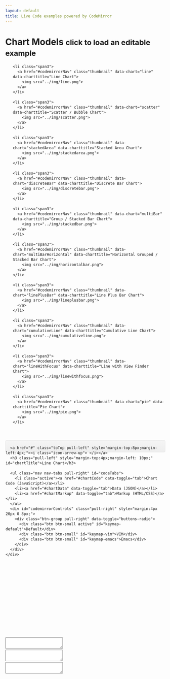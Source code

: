 ```yaml
---
layout: default
title: Live Code examples powered by CodeMirror
---
```


<link rel="stylesheet" href="../css/codemirror.css"></link>
<link rel="stylesheet" href="../css/eclipse.css"></link>

<link rel="stylesheet" href="../css/inlet/Color.Picker.Classic.css"></link>
<link rel="stylesheet" href="../css/inlet/jquery-ui-slider.css"></link>

<style type="text/css">
  .container {
    position: relatove;
  }

  .codemirror-controls {
    list-style-type: none;
  }

  .codemirror-controls .status {
    font-weight: bold;
  }

  .CodeMirror {
    min-height: 300px;
    /*
    width: 100%;
    border: 1px solid #999;
    margin: 0 0 30px 0;
    overflow: auto;
    */
  }

  .CodeMirror-scroll {
    height: 100%;
    /*
    height: auto;
    overflow-y: hidden;
    overflow-x: auto;
    background: rgba(38, 38, 38, 0.8);
    */
    background: rgba(255, 255, 255, 0.9);
  }

  #previewWrap {
    /*
    position: absolute;
    right: 0;
    top: 40px;
    width: 100%;
    */
  }

  #codeWrap {
    /*
    position: absolute;
    left: 0;
    top: 40px;
    */
    overflow: auto;
  }

  #codemirrorNav .toTop {
    visibility: hidden;
  }

  #codemirrorNav.subnav-fixed .toTop {
    visibility: visible;
  }

  #preview {
    width: 100%;
    height: 500px;
    border-width: 0;
  }


  #codemirrorWrap {
    min-height: 800px;
    padding-top: 80px;
  }

  #preview.preview-fixed {
    position: fixed;
    top: 80px;
    left: 0;
    width: 48.75%;
  }


/* Subnav */
.subnav {
  width: 100%;
  height: 36px;
  background-color: #eeeeee; /* Old browsers */
  background-repeat: repeat-x; /* Repeat the gradient */
  background-image: -moz-linear-gradient(top, #f5f5f5 0%, #eeeeee 100%); /* FF3.6+ */
  background-image: -webkit-gradient(linear, left top, left bottom, color-stop(0%,#f5f5f5), color-stop(100%,#eeeeee)); /* Chrome,Safari4+ */
  background-image: -webkit-linear-gradient(top, #f5f5f5 0%,#eeeeee 100%); /* Chrome 10+,Safari 5.1+ */
  background-image: -ms-linear-gradient(top, #f5f5f5 0%,#eeeeee 100%); /* IE10+ */
  background-image: -o-linear-gradient(top, #f5f5f5 0%,#eeeeee 100%); /* Opera 11.10+ */
  filter: progid:DXImageTransform.Microsoft.gradient( startColorstr='#f5f5f5', endColorstr='#eeeeee',GradientType=0 ); /* IE6-9 */
  background-image: linear-gradient(top, #f5f5f5 0%,#eeeeee 100%); /* W3C */
  border: 1px solid #e5e5e5;
  -webkit-border-radius: 4px;
     -moz-border-radius: 4px;
          border-radius: 4px;
}
.subnav .nav {
  margin-bottom: 0;
}

.subnav-fixed {
  position: fixed;
  top: 40px;
  left: 0;
  right: 0;
  z-index: 1020; /* 10 less than .navbar-fixed to prevent any overlap */
  border-color: #d5d5d5;
  border-width: 0 0 1px; /* drop the border on the fixed edges */
  -webkit-border-radius: 0;
     -moz-border-radius: 0;
          border-radius: 0;
  -webkit-box-shadow: inset 0 1px 0 #fff, 0 1px 5px rgba(0,0,0,.1);
     -moz-box-shadow: inset 0 1px 0 #fff, 0 1px 5px rgba(0,0,0,.1);
          box-shadow: inset 0 1px 0 #fff, 0 1px 5px rgba(0,0,0,.1);
  filter: progid:DXImageTransform.Microsoft.gradient(enabled=false); /* IE6-9 */
}
.subnav-fixed .nav {
  /*
  width: 938px;
  */
  margin: 0 auto;
  padding: 0 1px;
}
.subnav .nav > li:first-child > a,
.subnav .nav > li:first-child > a:hover {
  -webkit-border-radius: 0;
     -moz-border-radius: 0;
          border-radius: 0;
}


#codeTabs {
  margin: 2px auto 0;
}

</style>


<div class="container">

  <div class="page-header">
    <h1>Chart Models <small>click to load an editable example</small></h1>
  </div>

  <ul class="thumbnails">

    <li class="span3">
      <a href="#codemirrorNav" class="thumbnail" data-chart="line" data-charttitle="Line Chart">
        <img src="../img/line.png">
      </a>
    </li>

    <li class="span3">
      <a href="#codemirrorNav" class="thumbnail" data-chart="scatter" data-charttitle="Scatter / Bubble Chart">
        <img src="../img/scatter.png">
      </a>
    </li>

    <li class="span3">
      <a href="#codemirrorNav" class="thumbnail" data-chart="stackedArea" data-charttitle="Stacked Area Chart">
        <img src="../img/stackedarea.png">
      </a>
    </li>

    <li class="span3">
      <a href="#codemirrorNav" class="thumbnail" data-chart="discreteBar" data-charttitle="Discrete Bar Chart">
        <img src="../img/discretebar.png">
      </a>
    </li>

    <li class="span3">
      <a href="#codemirrorNav" class="thumbnail" data-chart="multiBar" data-charttitle="Group / Stacked Bar Chart">
        <img src="../img/stackedbar.png">
      </a>
    </li>

    <li class="span3">
      <a href="#codemirrorNav" class="thumbnail" data-chart="multiBarHorizontal" data-charttitle="Horizontal Grouped / Stacked Bar Chart">
        <img src="../img/horizontalbar.png">
      </a>
    </li>

    <li class="span3">
      <a href="#codemirrorNav" class="thumbnail" data-chart="linePlusBar" data-charttitle="Line Plus Bar Chart">
        <img src="../img/lineplusbar.png">
      </a>
    </li>

    <li class="span3">
      <a href="#codemirrorNav" class="thumbnail" data-chart="cumulativeLine" data-charttitle="Cumulative Line Chart">
        <img src="../img/cumulativeline.png">
      </a>
    </li>

    <li class="span3">
      <a href="#codemirrorNav" class="thumbnail" data-chart="lineWithFocus" data-charttitle="Line with View Finder Chart">
        <img src="../img/linewithfocus.png">
      </a>
    </li>

    <li class="span3">
      <a href="#codemirrorNav" class="thumbnail" data-chart="pie" data-charttitle="Pie Chart">
        <img src="../img/pie.png">
      </a>
    </li>

  </ul>


</div>



<div class="container" style="margin-top: 50px;">

  <div class="subnav" id="codemirrorNav">
    <div class="subnav-inner container">
      <!--
      <div class="btn-group pull-left" id="loadChart" style="margin:4px 4px 0 2px">
        <a class="btn btn-primary dropdown-toggle" data-toggle="dropdown" href="#">
          More Charts
          <span class="caret"></span>
        </a>
        <ul class="dropdown-menu">
          <li><a href="#" data-chart="line">Line Chart</a></li>
          <li><a href="#" data-chart="cumulativeLine">Cumulative Line Chart</a></li>
          <li><a href="#" data-chart="linePlusBar">Line Plus Bar Chart</a></li>
          <li><a href="#" data-chart="lineWithFocus">Line with View Finder Chart</a></li>
          <li><a href="#" data-chart="discreteBar">Discrete Bar Chart</a></li>
          <li><a href="#" data-chart="multiBar">Grouped / Stacked Bar Chart</a></li>
          <li><a href="#" data-chart="multiBarHorizontal">Horizontal Grouped / Stacked Bar Chart</a></li>
          <li><a href="#" data-chart="pie">Pie Chart</a></li>
          <li><a href="#" data-chart="scatter">Scatter / Bubble Chart</a></li>
          <li><a href="#" data-chart="stackedArea">Stacked Area Chart</a></li>
        </ul>
      </div>
      -->

      <a href="#" class="toTop pull-left" style="margin-top:8px;margin-left:4px;"><i class="icon-arrow-up"> </i></a>
      <h3 class="pull-left" style="margin-top:4px;margin-left: 10px;" id="chartTitle">Line Chart</h3>

      <ul class="nav nav-tabs pull-right" id="codeTabs">
        <li class="active"><a href="#chartCode" data-toggle="tab">Chart Code (JavaScript)</a></li>
        <li><a href="#chartData" data-toggle="tab">Data (JSON)</a></li>
        <li><a href="#chartMarkup" data-toggle="tab">Markup (HTML/CSS)</a></li>
      </ul>
      <div id="codemirrorControls" class="pull-right" style="margin:4px 20px 0 8px;">
        <div class="btn-group pull-right" data-toggle="buttons-radio">
          <div class="btn btn-small active" id="keymap-default">Default</div>
          <div class="btn btn-small" id="keymap-vim">VIM</div>
          <div class="btn btn-small" id="keymap-emacs">Emacs</div>
        </div>
      </div>
    </div>
  </div>

</div>

<div class="row-fluid" id="codemirrorWrap">

<div class="span6" id="previewWrap">

<iframe id="preview">

</iframe>

</div>


<div class="span6" id="codeWrap">

<div class="tab-content" id="codeTabsContent">
  <div class="tab-pane fade in active" id="chartCode">
    <textarea id="code" name="code"> </textarea>
  </div>
  <div class="tab-pane fade in active" id="chartData">
    <textarea id="codeData" name="codeData"> </textarea>
  </div>
  <div class="tab-pane fade in active" id="chartMarkup">
    <textarea id="codeMarkup" name="codeMarkup"> </textarea>
  </div>
</div>


</div>



</div>


<script type="text/javascript" src="../js/lib/codemirror/codemirror.js"> </script>
<script type="text/javascript" src="../js/lib/codemirror/keymap/vim.js"> </script>
<script type="text/javascript" src="../js/lib/codemirror/keymap/emacs.js"> </script>
<script type="text/javascript" src="../js/lib/codemirror/xml/xml.js"> </script>
<script type="text/javascript" src="../js/lib/codemirror/javascript/javascript.js"> </script>
<script type="text/javascript" src="../js/lib/codemirror/css/css.js"> </script>
<script type="text/javascript" src="../js/lib/codemirror/gfm/gfm.js"> </script>
<script type="text/javascript" src="../js/lib/codemirror/htmlmixed/htmlmixed.js"> </script>

<script type="text/javascript" src="../js/lib/inlet/jquery-ui.1.8.16.custom.min.js"> </script>
<script type="text/javascript" src="../js/lib/inlet/jquery.ui.slider.js"> </script>
<script type="text/javascript" src="../js/lib/inlet/underscore-min.js"> </script>
<script type="text/javascript" src="../js/lib/inlet/Color.Picker.Classic.js"> </script>
<script type="text/javascript" src="../js/lib/inlet/Color.Space.js"> </script>
<script type="text/javascript" src="../js/lib/inlet/inlet.js"> </script>

<script type="text/javascript" src="codemirror.js"> </script>
